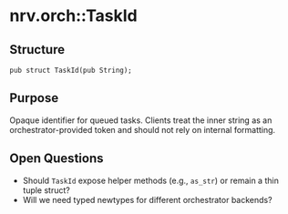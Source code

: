 # nrv.orch::TaskId

## Structure
```
pub struct TaskId(pub String);
```

## Purpose
Opaque identifier for queued tasks. Clients treat the inner string as an orchestrator-provided token
and should not rely on internal formatting.

## Open Questions
- Should `TaskId` expose helper methods (e.g., `as_str`) or remain a thin tuple struct?
- Will we need typed newtypes for different orchestrator backends?
